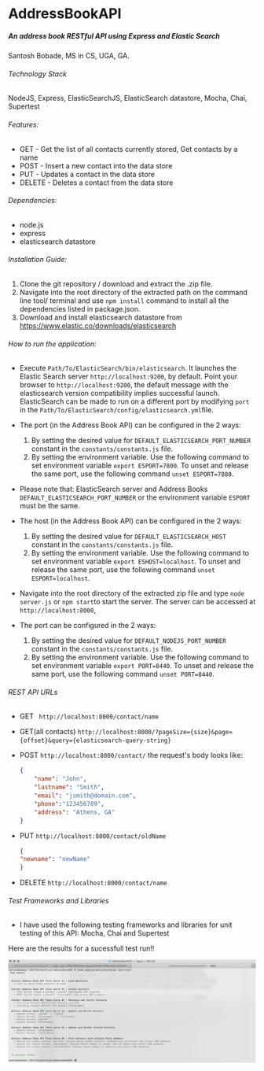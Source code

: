 # AddressBookAPI
##### An address book RESTful API using Express and Elastic Search
Santosh Bobade,
MS in CS, UGA, GA.

######  Technology Stack
NodeJS, Express, ElasticSearchJS, ElasticSearch datastore, Mocha, Chai, Supertest

###### Features:
*	GET - Get the list of all contacts currently stored, Get contacts by a name
*	POST - Insert a new contact into the data store
*	PUT - Updates a contact in the data store
*	DELETE - Deletes a contact from the data store

###### Dependencies:
*	node.js
*	express
*	elasticsearch datastore

###### Installation Guide:
1. Clone the git repository / download and extract the .zip file.
2. Navigate into the root directory of the extracted path on the command line tool/  terminal and use `npm install` command to install all the dependencies listed in package.json.
3. Download and install elasticsearch datastore from https://www.elastic.co/downloads/elasticsearch

###### How to run the application:

* Execute `Path/To/ElasticSearch/bin/elasticsearch`. It launches the Elastic Search server `http://localhost:9200`, by default. 
Point your browser to `http://localhost:9200`, the default message with the elasticsearch version compatibility implies successful launch. ElasticSearch can be made to run on a different port by modifying `port` in the `Path/To/ElasticSearch/config/elasticsearch.yml`file.
* The port (in the Address Book API) can be configured in the 2 ways:
	1. By setting the desired value for  `DEFAULT_ELASTICSEARCH_PORT_NUMBER` constant in the `constants/constants.js` file.
	2. By setting the environment variable. Use the following command to set environment variable `export ESPORT=7800`. To unset and release the same port, use the following command `unset ESPORT=7880`.
* Please note that: ElasticSearch server and Address Books `DEFAULT_ELASTICSEARCH_PORT_NUMBER` or the environment variable `ESPORT` must be the same. 

* The host (in the Address Book API) can be configured in the 2 ways:
	1. By setting the desired value for  `DEFAULT_ELASTICSEARCH_HOST` constant in the `constants/constants.js` file.
	2. By setting the environment variable. Use the following command to set environment variable `export ESHOST=localhost`. To unset and release the same port, use the following command `unset ESPORT=localhost`. 

* Navigate into the root directory of the extracted zip file and type `node server.js`  or `npm start`to start the server. The server can be accessed at `http://localhost:8000`, 
* The port can be configured in the 2 ways:
	1. By setting the desired value for  `DEFAULT_NODEJS_PORT_NUMBER` constant in the `constants/constants.js` file.
	2. By setting the environment variable. Use the following command to set environment variable `export PORT=8440`. To unset and release the same port, use the following command `unset PORT=8440`.


###### REST API URLs
* GET	` http://localhost:8000/contact/name`
* GET(all contacts) `http://localhost:8000/?pageSize={size}&page={offset}&query={elasticsearch-query-string}`
* POST `http://localhost:8000/contact/` the request's body looks like:
	```json
	{
		"name": "John",
		"lastname": "Smith",
		"email": "jsmith@domain.com",
		"phone":"123456789",
		"address": "Athens, GA"
	}
	```

* PUT `http://localhost:8000/contact/oldName`
	```json
	{
	"newname": "newName"
	}
	```
	
* DELETE `http://localhost:8000/contact/name`

###### Test Frameworks and Libraries
* I have used the following testing frameworks and libraries for unit testing of this API:
Mocha, Chai and Supertest
		
Here are the results for a sucessfull test run!!

![Test Results](./images/TestSuccess.png?raw=true "Test Results")
